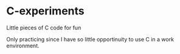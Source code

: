 # C-experiments
Little pieces of C code for fun

Only practicing since I have so little opportinuity to use C in a work environment.